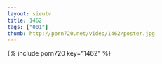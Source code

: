 ```yaml
--- 
layout: sieutv
title: 1462
tags: ["001"]
thumb: http://porn720.net/video/1462/poster.jpg
---
```

{% include porn720 key="1462" %} 
